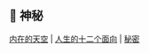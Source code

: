 ## 🔮 神秘<!-- {docsify-ignore-all} -->

[内在的天空](读书/神秘/内在的天空.md) | [人生的十二个面向](读书/神秘/人生的十二个面向.md) | [秘密](/读书/神秘/秘密.md)

